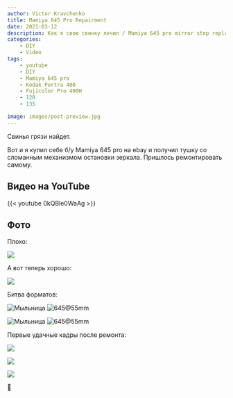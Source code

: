 ```yaml
---
author: Victor Kravchenko
title: Mamiya 645 Pro Repairment
date: 2021-03-12
description: Как я свою свинку лечил / Mamiya 645 pro mirror stop replacement
categories:
    - DIY
    - Video
tags:
    - youtube
    - DIY
    - Mamiya 645 pro
    - Kodak Portra 400
    - Fujicolor Pro 400H
    - 120
    - 135

image: images/post-preview.jpg
---
```


Свинья грязи найдет.

Вот и я купил себе б/у Mamiya 645 pro на ebay и получил тушку со сломанным механизмом остановки зеркала. Пришлось ремонтировать самому.

## Видео на YouTube
{{< youtube 0kQBle0WaAg >}}


## Фото

Плохо:

![](images/mamiya-645-00003.jpg)

А вот теперь хорошо:

![](images/mamiya-645-00002.jpg)

Битва форматов:

![Мыльница](images/mamiya-645-00001.jpg)
![645@55mm](images/mamiya-645-00005.jpg)

![Мыльница](images/mamiya-645-00006.jpg)
![645@55mm](images/mamiya-645-00009.jpg)


Первые удачные кадры после ремонта:

![](images/mamiya-645-00004.jpg)

![](images/mamiya-645-00007.jpg)

![](images/mamiya-645-00008.jpg)


🐍